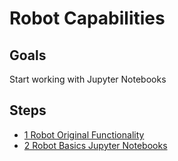 # Robot Capabilities

## Goals
Start working with Jupyter Notebooks

## Steps
- [1 Robot Original Functionality](1-RobotOriginalFunctionality.md)
- [2 Robot Basics Jupyter Notebooks](2-RobotBasicsJupyterNotebooks.md)


